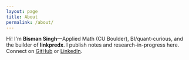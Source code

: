 ```yaml
---
layout: page
title: About
permalink: /about/
---
```


Hi! I'm **Bisman Singh**—Applied Math (CU Boulder), BI/quant-curious, and the builder of **linkpredx**.
I publish notes and research-in-progress here. Connect on [GitHub](https://github.com/<your-username>) or [LinkedIn](https://www.linkedin.com/in/siddharth101/).
